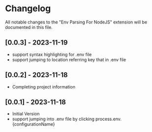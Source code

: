 # Changelog

All notable changes to the "Env Parsing For NodeJS" extension will be documented in this file.

## [0.0.3] - 2023-11-19

- support syntax highlighting for .env file
- support jumping to location referring key that in .env file

## [0.0.2] - 2023-11-18

- Completing project information

## [0.0.1] - 2023-11-18

- Initial Version
- support jumping into .env file by clicking process.env.{configurationName}
